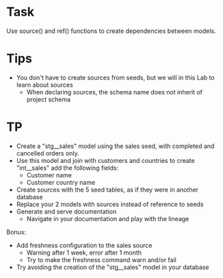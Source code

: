 # Task

Use source() and ref() functions to create dependencies between models.

# Tips

* You don't have to create sources from seeds, but we will in this Lab to learn about sources
  * When declaring sources, the schema name does not inherit of project schema

# TP

* Create a "stg__sales" model using the sales seed, with completed and cancelled orders only.
* Use this model and join with customers and countries to create "int__sales" add the following fields:
  * Customer name
  * Customer country name
* Create sources with the 5 seed tables, as if they were in another database
* Replace your 2 models with sources instead of reference to seeds
* Generate and serve documentation
  * Navigate in your documentation and play with the lineage

Bonus:
* Add freshness configuration to the sales source
  * Warning after 1 week, error after 1 month
  * Try to make the freshness command warn and/or fail
* Try avoiding the creation of the "stg__sales" model in your database
